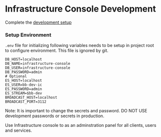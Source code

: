 # Infrastructure Console Development

Complete the [development setup](/development/README.md)

### Setup Environment

`.env` file for initializing following variables needs to be setup in project root to configure environment. This file is ignored by git.

```
DB_HOST=localhost
DB_NAME=infrastructure-console
DB_USER=infrastructure-console
DB_PASSWORD=admin
# Optional
ES_HOST=localhost
ES_USER=bb-dev-ic
ES_PASSWORD=admin
ES_STREAM=$bb-dev
BROADCAST_HOST=localhost
BROADCAST_PORT=3112
```

Note: It is important to change the secrets and password. DO NOT USE development passwords or secrets in production.

Use Infrastructure console to as an adminstration panel for all clients, users and services.
